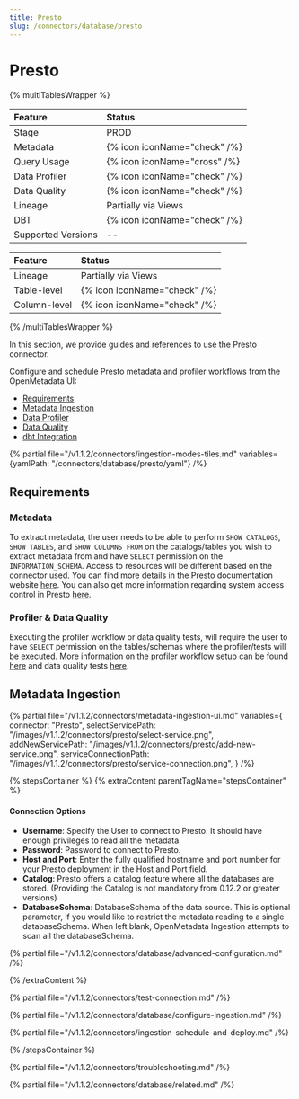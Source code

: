 ```yaml
---
title: Presto
slug: /connectors/database/presto
---
```


# Presto

{% multiTablesWrapper %}

| Feature            | Status                       |
|:-------------------|:-----------------------------|
| Stage              | PROD                         |
| Metadata           | {% icon iconName="check" /%} |
| Query Usage        | {% icon iconName="cross" /%} |
| Data Profiler      | {% icon iconName="check" /%} |
| Data Quality       | {% icon iconName="check" /%} |
| Lineage            | Partially via Views          |
| DBT                | {% icon iconName="check" /%} |
| Supported Versions | --                           |

| Feature      | Status                       |
|:-------------|:-----------------------------|
| Lineage      | Partially via Views          |
| Table-level  | {% icon iconName="check" /%} |
| Column-level | {% icon iconName="check" /%} |

{% /multiTablesWrapper %}

In this section, we provide guides and references to use the Presto connector.

Configure and schedule Presto metadata and profiler workflows from the OpenMetadata UI:

- [Requirements](#requirements)
- [Metadata Ingestion](#metadata-ingestion)
- [Data Profiler](/connectors/ingestion/workflows/profiler)
- [Data Quality](/connectors/ingestion/workflows/data-quality)
- [dbt Integration](/connectors/ingestion/workflows/dbt)

{% partial file="/v1.1.2/connectors/ingestion-modes-tiles.md" variables={yamlPath: "/connectors/database/presto/yaml"} /%}

## Requirements

### Metadata

To extract metadata, the user needs to be able to perform `SHOW CATALOGS`, `SHOW TABLES`, and `SHOW COLUMNS FROM` on the catalogs/tables you wish to extract metadata from and have `SELECT` permission on the `INFORMATION_SCHEMA`. Access to resources will be different based on the connector used. You can find more details in the Presto documentation website [here](https://prestodb.io/docs/current/connector.html). You can also get more information regarding system access control in Presto [here](https://prestodb.io/docs/current/security/built-in-system-access-control.html).

### Profiler & Data Quality
Executing the profiler workflow or data quality tests, will require the user to have `SELECT` permission on the tables/schemas where the profiler/tests will be executed. More information on the profiler workflow setup can be found [here](https://docs.open-metadata.org/connectors/ingestion/workflows/profiler) and data quality tests [here](https://docs.open-metadata.org/connectors/ingestion/workflows/data-quality).

## Metadata Ingestion

{% partial 
  file="/v1.1.2/connectors/metadata-ingestion-ui.md" 
  variables={
    connector: "Presto", 
    selectServicePath: "/images/v1.1.2/connectors/presto/select-service.png",
    addNewServicePath: "/images/v1.1.2/connectors/presto/add-new-service.png",
    serviceConnectionPath: "/images/v1.1.2/connectors/presto/service-connection.png",
} 
/%}

{% stepsContainer %}
{% extraContent parentTagName="stepsContainer" %}

#### Connection Options

- **Username**: Specify the User to connect to Presto. It should have enough privileges to read all the metadata.
- **Password**: Password to connect to Presto.
- **Host and Port**: Enter the fully qualified hostname and port number for your Presto deployment in the Host and Port field.
- **Catalog**: Presto offers a catalog feature where all the databases are stored. (Providing the Catalog is not mandatory from 0.12.2 or greater versions)
- **DatabaseSchema**: DatabaseSchema of the data source. This is optional parameter, if you would like to restrict the metadata reading to a single databaseSchema. When left blank, OpenMetadata Ingestion attempts to scan all the databaseSchema.

{% partial file="/v1.1.2/connectors/database/advanced-configuration.md" /%}

{% /extraContent %}

{% partial file="/v1.1.2/connectors/test-connection.md" /%}

{% partial file="/v1.1.2/connectors/database/configure-ingestion.md" /%}

{% partial file="/v1.1.2/connectors/ingestion-schedule-and-deploy.md" /%}

{% /stepsContainer %}

{% partial file="/v1.1.2/connectors/troubleshooting.md" /%}

{% partial file="/v1.1.2/connectors/database/related.md" /%}
